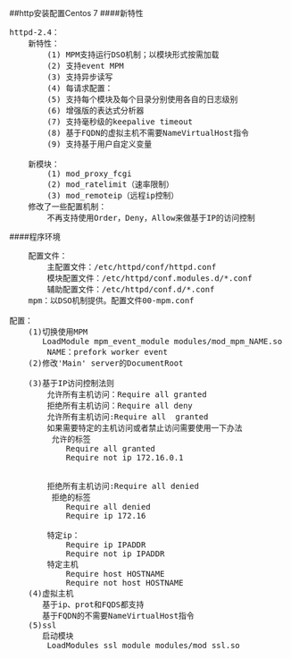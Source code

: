 ##http安装配置Centos 7
####新特性
<pre>
httpd-2.4：
	新特性：
		(1) MPM支持运行DSO机制；以模块形式按需加载
		(2) 支持event MPM
		(3) 支持异步读写
		(4) 每请求配置：<If>
		(5) 支持每个模块及每个目录分别使用各自的日志级别
		(6) 增强版的表达式分析器
		(7) 支持毫秒级的keepalive timeout
		(8) 基于FQDN的虚拟主机不需要NameVirtualHost指令
		(9) 支持基于用户自定义变量
		
	新模块：
		(1) mod_proxy_fcgi
		(2) mod_ratelimit（速率限制）
		(3) mod_remoteip（远程ip控制）
	修改了一些配置机制：
		不再支持使用Order，Deny，Allow来做基于IP的访问控制
</pre>



####程序环境
<pre>
    配置文件：
        主配置文件：/etc/httpd/conf/httpd.conf
        模块配置文件：/etc/httpd/conf.modules.d/*.conf
        辅助配置文件：/etc/httpd/conf.d/*.conf
    mpm：以DSO机制提供。配置文件00-mpm.conf

配置：
    (1)切换使用MPM
       LoadModule mpm_event_module modules/mod_mpm_NAME.so
        NAME：prefork worker event
    (2)修改'Main' server的DocumentRoot

    (3)基于IP访问控制法则
        允许所有主机访问：Require all granted
        拒绝所有主机访问：Require all deny
        允许所有主机访问:Require all  granted
        如果需要特定的主机访问或者禁止访问需要使用一下办法
        <RequireAll> 允许的标签
        	Require all granted
        	Require not ip 172.16.0.1
        </RequireAll>
        
        拒绝所有主机访问:Require all denied
        <RequireAny> 拒绝的标签
        	Require all denied
        	Require ip 172.16
        </RequireAny>
        特定ip：
            Require ip IPADDR
            Require not ip IPADDR
        特定主机
            Require host HOSTNAME
            Require not host HOSTNAME
    (4)虚拟主机
       基于ip、prot和FQDS都支持
       基于FQDN的不需要NameVirtualHost指令
    (5)ssl
       启动模块
        LoadModules ssl_module modules/mod_ssl.so
</pre>